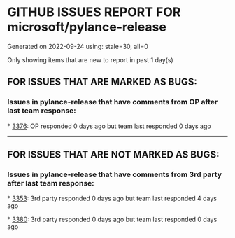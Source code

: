 
# GITHUB ISSUES REPORT FOR microsoft/pylance-release


Generated on 2022-09-24 using: stale=30, all=0


Only showing items that are new to report in past 1 day(s)


## FOR ISSUES THAT ARE MARKED AS BUGS:


### Issues in pylance-release that have comments from OP after last team response:


\* [3376](https://github.com/microsoft/pylance-release/issues/3376 "Alternative syntax for unions requires Python 3.10 or newer error ... but only in Jupyter notebooks"): OP responded 0 days ago but team last responded 0 days ago

---

## FOR ISSUES THAT ARE NOT MARKED AS BUGS:


### Issues in pylance-release that have comments from 3rd party after last team response:


\* [3353](https://github.com/microsoft/pylance-release/issues/3353 "Quick Fix not working for local imports"): 3rd party responded 0 days ago but team last responded 4 days ago

\* [3380](https://github.com/microsoft/pylance-release/issues/3380 "Python language server no longer recommends auto imports from local files (still works for site-packages in venv)"): 3rd party responded 0 days ago but team last responded 0 days ago
